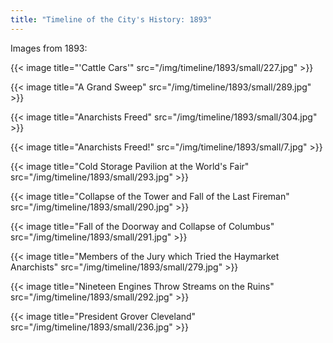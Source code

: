 ```yaml
---
title: "Timeline of the City's History: 1893"
---
```

Images from 1893:

{{< image title="'Cattle Cars'" src="/img/timeline/1893/small/227.jpg" >}}

{{< image title="A Grand Sweep" src="/img/timeline/1893/small/289.jpg" >}}

{{< image title="Anarchists Freed" src="/img/timeline/1893/small/304.jpg" >}}

{{< image title="Anarchists Freed!" src="/img/timeline/1893/small/7.jpg" >}}

{{< image title="Cold Storage Pavilion at the World's Fair" src="/img/timeline/1893/small/293.jpg" >}}

{{< image title="Collapse of the Tower and Fall of the Last Fireman" src="/img/timeline/1893/small/290.jpg" >}}

{{< image title="Fall of the Doorway and Collapse of Columbus" src="/img/timeline/1893/small/291.jpg" >}}

{{< image title="Members of the Jury which Tried the Haymarket Anarchists" src="/img/timeline/1893/small/279.jpg" >}}

{{< image title="Nineteen Engines Throw Streams on the Ruins" src="/img/timeline/1893/small/292.jpg" >}}

{{< image title="President Grover Cleveland" src="/img/timeline/1893/small/236.jpg" >}}